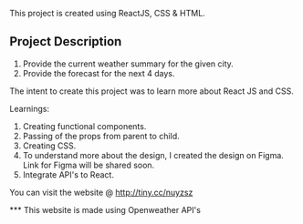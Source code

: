 This project is created using ReactJS, CSS & HTML. 

## Project Description
1. Provide the current weather summary for the given city.
2. Provide the forecast for the next 4 days. 

The intent to create this project was to learn more about React JS and CSS. 

Learnings: 
1. Creating functional components.
2. Passing of the props from parent to child.
3. Creating CSS. 
4. To understand more about the design, I created the design on Figma. Link for Figma will be shared soon.
5. Integrate API's to React.

You can visit the website @ http://tiny.cc/nuyzsz

*** This website is made using Openweather API's